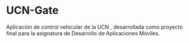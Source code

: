 # UCN-Gate
Aplicación de control vehicular de la UCN , desarrollada como proyecto final para la asignatura de Desarrollo de Aplicaciones Móviles.
